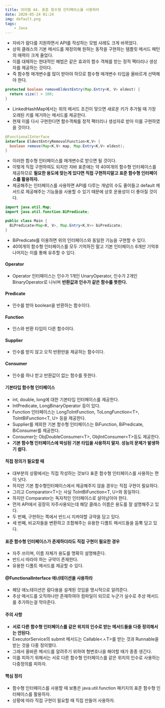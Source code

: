 ```yaml
---
title: 아이템 44. 표준 함수형 인터페이스를 사용하라
date: 2020-05-24 01:24
img: default.png
tags:
    - Java
---
```

- 자바가 람다를 지원하면서 API를 작성하는 모범 사례도 크게 바뀌었다.
- 상위 클래스의 기본 메서드를 재정의해 원하는 동작을 구현하는 템플릿 메서드 패턴의 매력이 크게 줄었다.
- 이를 대체하는 현대적인 해법은 같은 효과의 함수 객체를 받는 정적 팩터리나 생성자를 제공하는 것이다.
- 즉 함수형 매개변수를 많이 받아야 하므로 함수형 매개변수 타입을 올바르게 선택해야 한다.

```java
protected boolean removeEldestEntry(Map.Entry<K, V> eldest) {
  return size() > 100;
}
```
- LinkedHashMap에서는 위의 메서드 조건이 맞으면 새로운 키가 추가될 때 가장 오래된 키를 제거하는 메서드를 제공한다.
- 현재 이를 다시 구현한다면 함수객체를 정적 팩터리나 생성자로 받아 이를 구현하였을 것이다.

```java
@FunctionalInterface
interface EldestEntryRemovalFunction<K,V> {
  boolean remove(Map<K,V> map, Map.Entry<K,V> eldest);
} 
``` 
- 이러한 함수형 인터페이스를 매개변수로 받으면 될 것이다.
- 이렇게 직접 구현하여도 되지만 자바 표준에는 약 40여개의 함수형 인터페이스를 제공하므로 **필요한 용도에 맞는게 있다면 직접 구현하지말고 표준 함수형 인터페이스를 활용하자.**
- 제공해주는 인터페이스를 사용하면 API를 다루는 개념의 수도 줄어들고 default 메서드로 제공해주는 기능들을 사용할 수 있기 때문에 상호 운용성이 더 좋아질 것이다.

```java
import java.util.Map;
import java.util.function.BiPredicate;

public class Main {
  BiPredicate<Map<K, V>, Map.Entry<K,V>> biPredicate;
}
```
- BiPredicate를 이용하면 위의 인터페이스와 동일한 기능을 구현할 수 있다.
- 40여개의 함수형 인터페이스를 모두 기억하진 말고 기본 인터페이스 6개만 기억후 나머지는 이를 통해 유추할 수 있다.

#### Operator
- Operator 인터페이스는 인수가 1개인 UnaryOperator, 인수가 2개인 BinaryOperator로 나뉘며 **반환값과 인수가 같은 함수를 뜻한다.**

#### Predicate
- 인수를 받아 boolean을 반환하는 함수이다.

#### Function
- 인스와 반환 타입이 다른 함수이다.

#### Supplier
- 인수를 받지 않고 오직 반환만을 제공하는 함수이다.

#### Consumer
- 인수를 하나 받고 반환값이 없는 함수를 뜻한다.

#### 기본타입 함수형 인터페이스
- int, double, long에 대한 기본타입 인터페이스를 제공한다.
- IntPredicate, LongBinaryOperator 등이 있다.
- Function 인터페이스는 LongToIntFunction, ToLongFunction\<T>, ToIntBiFunction\<T, U> 등을 제공한다.
- Supplier를 제외한 기본 함수형 인터페이스는 BiFunction, BiPredicate, BiConsumer를 제공한다.
- Consumer는 ObjDoubleConsumer\<T>, ObjIntConsumer\<T>등도 제공한다.
- **기본 함수형 인터페이스에 박싱된 기본 타입을 사용하지 말자. 성능의 문제가 발생하기 쉽다.**

#### 직접 정의가 필요할 때
- 대부분의 상황에서는 직접 작성하는 것보다 표준 함수형 인터페이스를 사용하는 편이 낫다.
- 하지만 기본 함수형인터페이스에서 제공해주지 않을 경우는 직접 구현이 필요하다.
- 그리고 Comparator\<T>는 사실 ToIntBiFunction\<T, U>와 동일하다.
- 하지만 Comparator는 독자적인 인터페이스로 살아남아야 한다.
- 먼저 API에서 굉장히 자주사용되는데 해당 클래스 이름은 용도를 잘 설명해주고 있다.
- 두 번째, 구현하는 쪽에서 반드시 지켜야할 규약을 담고 있다.
- 세 번째, 비교자들을 변환하고 조합해주는 유용한 디폴트 메서드들을 듬뿍 담고 있다.

#### 표준 함수형 인터페이스가 존재하더라도 직접 구현이 필요한 경우
- 자주 쓰이며, 이름 자체가 용도를 명확히 설명해준다.
- 반드시 따라야 하는 규약이 존재한다.
- 유용한 디폴트 메서드를 제공할 수 있다.

#### @FunctionalInterface 애너테이션을 사용하라
- 해당 애노테이션은 람다용을 설계된 것임을 명시적으로 알려준다.
- 추상 메서드를 오직하나만 존재하여야 컴파일이 되므로 누군가 실수로 추상 메서드를 추가하는걸 막아준다.

#### 주의 사항
- **서로 다른 함수형 인터페이스를 같은 위치의 인수로 받는 메서드들을 다중 정의해서는 안된다.**
- ExecutorService의 submit 메서드는 Callable\<ㅅT>를 받는 것과 Runnable을 받는 것을 다중 정의했다.
- 그래서 올바른 메서드를 알려주기 위하여 형변호나을 해야할 때가 종종 생긴다.
- 이를 피하기 위해서는 서로 다른 함수형 인터페이스를 같은 위치의 인수로 사용하는 다중정의를 피하자.

#### 핵심 정리
- 함수형 인터페이스를 사용할 때 보통은 java.util.function 패키지의 표준 함수형 인터페이스를 활용하자.
- 상황에 따라 직접 구현이 필요할 때 직접 만들어 사용하자.
